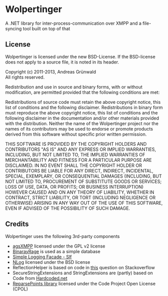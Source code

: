 Wolpertinger============A .NET library for inter-process-communication over XMPP and a file-syncing tool built on top of thatLicense -------Wolpertinger is licensed under the new BSD-License. If the BSD-license does not apply to a source file, it is noted in its header.Copyright (c) 2011-2013, Andreas Grünwald </br>All rights reserved.Redistribution and use in source and binary forms, with or without modification, are permitted provided that the following conditions are met:Redistributions of source code must retain the above copyright notice, this list of conditions and the following disclaimer.Redistributions in binary form must reproduce the above copyright notice, this list of conditions and the following disclaimer in the documentation and/or other materials provided with the distribution.Neither the name of the Wolpertinger project nor the names of its contributors may be used to endorse or promote products derived from this software without specific prior written permission.THIS SOFTWARE IS PROVIDED BY THE COPYRIGHT HOLDERS AND CONTRIBUTORS "AS IS" AND ANY EXPRESS OR IMPLIED WARRANTIES, INCLUDING, BUT NOT LIMITED TO, THE IMPLIED WARRANTIES OF MERCHANTABILITY AND FITNESS FOR A PARTICULAR PURPOSE ARE DISCLAIMED. IN NO EVENT SHALL THE COPYRIGHT HOLDER OR CONTRIBUTORS BE LIABLE FOR ANY DIRECT, INDIRECT, INCIDENTAL, SPECIAL, EXEMPLARY, OR CONSEQUENTIAL DAMAGES (INCLUDING, BUT NOT LIMITED TO, PROCUREMENT OF SUBSTITUTE GOODS OR SERVICES; LOSS OF USE, DATA, OR PROFITS; OR BUSINESS INTERRUPTION) HOWEVER CAUSED AND ON ANY THEORY OF LIABILITY, WHETHER IN CONTRACT, STRICT LIABILITY, OR TORT (INCLUDING NEGLIGENCE OR OTHERWISE) ARISING IN ANY WAY OUT OF THE USE OF THIS SOFTWARE, EVEN IF ADVISED OF THE POSSIBILITY OF SUCH DAMAGE.Credits------Wolpertinger uses the following 3rd-party components-	[agsXMPP](http://www.ag-software.de/agsxmpp-sdk/) licensed under the GPL v2 license
-	[BinarayRage](http://github.com/mchidk/BinaryRage) is used as a simple database-	[Simple Logging Facade - Slf](http://slf.codeplex.com/)-	[NLog](http://nlog-project.org/) licensed under the BSD license-	ReflectionHelper is based on code in [this](http://stackoverflow.com/questions/5113013/raise-an-event-via-reflection-in-c-sharp) question on Stackoverflow-	SecureStringExtensions and StringExtensions are (partly) based on Code from [Hardcoded.net](http://www.hardcodet.net/2009/04/dpapi-string-encryption-and-extension-methods)-	[ReparsePoints library](http://www.codeproject.com/Articles/21202/Reparse-Points-in-Vista) licensed under the Code Project Open License (CPOL)